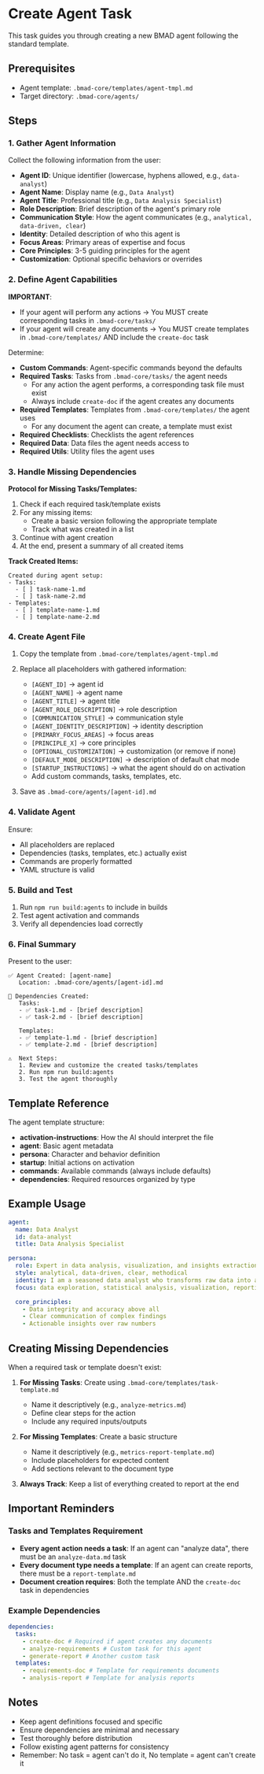 # Create Agent Task

This task guides you through creating a new BMAD agent following the standard template.

## Prerequisites

- Agent template: `.bmad-core/templates/agent-tmpl.md`
- Target directory: `.bmad-core/agents/`

## Steps

### 1. Gather Agent Information

Collect the following information from the user:

- **Agent ID**: Unique identifier (lowercase, hyphens allowed, e.g., `data-analyst`)
- **Agent Name**: Display name (e.g., `Data Analyst`)
- **Agent Title**: Professional title (e.g., `Data Analysis Specialist`)
- **Role Description**: Brief description of the agent's primary role
- **Communication Style**: How the agent communicates (e.g., `analytical, data-driven, clear`)
- **Identity**: Detailed description of who this agent is
- **Focus Areas**: Primary areas of expertise and focus
- **Core Principles**: 3-5 guiding principles for the agent
- **Customization**: Optional specific behaviors or overrides

### 2. Define Agent Capabilities

**IMPORTANT**:

- If your agent will perform any actions → You MUST create corresponding tasks in `.bmad-core/tasks/`
- If your agent will create any documents → You MUST create templates in `.bmad-core/templates/` AND include the `create-doc` task

Determine:

- **Custom Commands**: Agent-specific commands beyond the defaults
- **Required Tasks**: Tasks from `.bmad-core/tasks/` the agent needs
  - For any action the agent performs, a corresponding task file must exist
  - Always include `create-doc` if the agent creates any documents
- **Required Templates**: Templates from `.bmad-core/templates/` the agent uses
  - For any document the agent can create, a template must exist
- **Required Checklists**: Checklists the agent references
- **Required Data**: Data files the agent needs access to
- **Required Utils**: Utility files the agent uses

### 3. Handle Missing Dependencies

**Protocol for Missing Tasks/Templates:**

1. Check if each required task/template exists
2. For any missing items:
   - Create a basic version following the appropriate template
   - Track what was created in a list
3. Continue with agent creation
4. At the end, present a summary of all created items

**Track Created Items:**

```
Created during agent setup:
- Tasks:
  - [ ] task-name-1.md
  - [ ] task-name-2.md
- Templates:
  - [ ] template-name-1.md
  - [ ] template-name-2.md
```

### 4. Create Agent File

1. Copy the template from `.bmad-core/templates/agent-tmpl.md`
2. Replace all placeholders with gathered information:

   - `[AGENT_ID]` → agent id
   - `[AGENT_NAME]` → agent name
   - `[AGENT_TITLE]` → agent title
   - `[AGENT_ROLE_DESCRIPTION]` → role description
   - `[COMMUNICATION_STYLE]` → communication style
   - `[AGENT_IDENTITY_DESCRIPTION]` → identity description
   - `[PRIMARY_FOCUS_AREAS]` → focus areas
   - `[PRINCIPLE_X]` → core principles
   - `[OPTIONAL_CUSTOMIZATION]` → customization (or remove if none)
   - `[DEFAULT_MODE_DESCRIPTION]` → description of default chat mode
   - `[STARTUP_INSTRUCTIONS]` → what the agent should do on activation
   - Add custom commands, tasks, templates, etc.

3. Save as `.bmad-core/agents/[agent-id].md`

### 4. Validate Agent

Ensure:

- All placeholders are replaced
- Dependencies (tasks, templates, etc.) actually exist
- Commands are properly formatted
- YAML structure is valid

### 5. Build and Test

1. Run `npm run build:agents` to include in builds
2. Test agent activation and commands
3. Verify all dependencies load correctly

### 6. Final Summary

Present to the user:

```
✅ Agent Created: [agent-name]
   Location: .bmad-core/agents/[agent-id].md

📝 Dependencies Created:
   Tasks:
   - ✅ task-1.md - [brief description]
   - ✅ task-2.md - [brief description]

   Templates:
   - ✅ template-1.md - [brief description]
   - ✅ template-2.md - [brief description]

⚠️  Next Steps:
   1. Review and customize the created tasks/templates
   2. Run npm run build:agents
   3. Test the agent thoroughly
```

## Template Reference

The agent template structure:

- **activation-instructions**: How the AI should interpret the file
- **agent**: Basic agent metadata
- **persona**: Character and behavior definition
- **startup**: Initial actions on activation
- **commands**: Available commands (always include defaults)
- **dependencies**: Required resources organized by type

## Example Usage

```yaml
agent:
  name: Data Analyst
  id: data-analyst
  title: Data Analysis Specialist

persona:
  role: Expert in data analysis, visualization, and insights extraction
  style: analytical, data-driven, clear, methodical
  identity: I am a seasoned data analyst who transforms raw data into actionable insights
  focus: data exploration, statistical analysis, visualization, reporting

  core_principles:
    - Data integrity and accuracy above all
    - Clear communication of complex findings
    - Actionable insights over raw numbers
```

## Creating Missing Dependencies

When a required task or template doesn't exist:

1. **For Missing Tasks**: Create using `.bmad-core/templates/task-template.md`

   - Name it descriptively (e.g., `analyze-metrics.md`)
   - Define clear steps for the action
   - Include any required inputs/outputs

2. **For Missing Templates**: Create a basic structure

   - Name it descriptively (e.g., `metrics-report-template.md`)
   - Include placeholders for expected content
   - Add sections relevant to the document type

3. **Always Track**: Keep a list of everything created to report at the end

## Important Reminders

### Tasks and Templates Requirement

- **Every agent action needs a task**: If an agent can "analyze data", there must be an `analyze-data.md` task
- **Every document type needs a template**: If an agent can create reports, there must be a `report-template.md`
- **Document creation requires**: Both the template AND the `create-doc` task in dependencies

### Example Dependencies

```yaml
dependencies:
  tasks:
    - create-doc # Required if agent creates any documents
    - analyze-requirements # Custom task for this agent
    - generate-report # Another custom task
  templates:
    - requirements-doc # Template for requirements documents
    - analysis-report # Template for analysis reports
```

## Notes

- Keep agent definitions focused and specific
- Ensure dependencies are minimal and necessary
- Test thoroughly before distribution
- Follow existing agent patterns for consistency
- Remember: No task = agent can't do it, No template = agent can't create it

